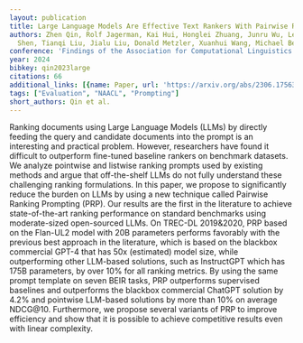 ```yaml
---
layout: publication
title: Large Language Models Are Effective Text Rankers With Pairwise Ranking Prompting
authors: Zhen Qin, Rolf Jagerman, Kai Hui, Honglei Zhuang, Junru Wu, Le Yan, Jiaming
  Shen, Tianqi Liu, Jialu Liu, Donald Metzler, Xuanhui Wang, Michael Bendersky
conference: 'Findings of the Association for Computational Linguistics: NAACL 2024'
year: 2024
bibkey: qin2023large
citations: 66
additional_links: [{name: Paper, url: 'https://arxiv.org/abs/2306.17563'}]
tags: ["Evaluation", "NAACL", "Prompting"]
short_authors: Qin et al.
---
```

Ranking documents using Large Language Models (LLMs) by directly feeding the
query and candidate documents into the prompt is an interesting and practical
problem. However, researchers have found it difficult to outperform fine-tuned
baseline rankers on benchmark datasets. We analyze pointwise and listwise
ranking prompts used by existing methods and argue that off-the-shelf LLMs do
not fully understand these challenging ranking formulations. In this paper, we
propose to significantly reduce the burden on LLMs by using a new technique
called Pairwise Ranking Prompting (PRP). Our results are the first in the
literature to achieve state-of-the-art ranking performance on standard
benchmarks using moderate-sized open-sourced LLMs. On TREC-DL 2019&2020, PRP
based on the Flan-UL2 model with 20B parameters performs favorably with the
previous best approach in the literature, which is based on the blackbox
commercial GPT-4 that has 50x (estimated) model size, while outperforming other
LLM-based solutions, such as InstructGPT which has 175B parameters, by over 10%
for all ranking metrics. By using the same prompt template on seven BEIR tasks,
PRP outperforms supervised baselines and outperforms the blackbox commercial
ChatGPT solution by 4.2% and pointwise LLM-based solutions by more than 10% on
average NDCG@10. Furthermore, we propose several variants of PRP to improve
efficiency and show that it is possible to achieve competitive results even
with linear complexity.